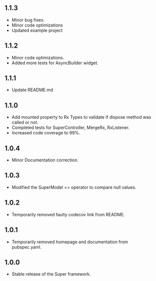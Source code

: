 ## 1.1.3
- Minor bug fixes.
- Minor code optimizations
- Updated example project

## 1.1.2

- Minor code optimizations.
- Added more tests for AsyncBuilder widget.

## 1.1.1

- Update README.md

## 1.1.0

- Add mounted property to Rx Types to validate if dispose method was called or not.
- Completed tests for SuperController, MergeRx, RxListener.
- Increased code coverage to 99%.

## 1.0.4

- Minor Documentation correction.

## 1.0.3

- Modified the SuperModel == operator to compare null values.

## 1.0.2

- Temporarily removed faulty codecov link from README.

## 1.0.1

- Temporarily removed homepage and documentation from pubspec.yaml.

## 1.0.0

- Stable release of the Super framework.

